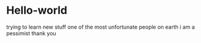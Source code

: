 # Hello-world
trying to learn new stuff
one of the most unfortunate people on earth
i am a pessimist
thank you
